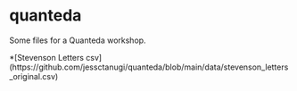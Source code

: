 # quanteda
<p>Some files for a Quanteda workshop. </p>
<p>*[Stevenson Letters csv](https://github.com/jessctanugi/quanteda/blob/main/data/stevenson_letters_original.csv)</p>

